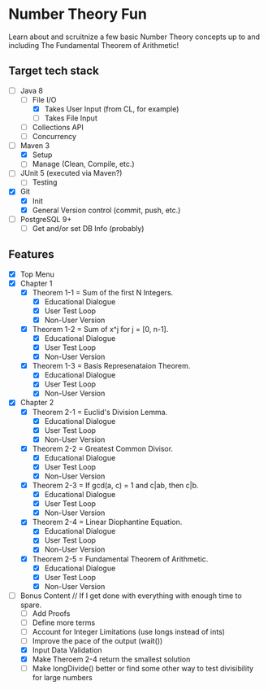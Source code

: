 # Number Theory Fun
Learn about and scruitnize a few basic Number Theory concepts up to and including The Fundamental Theorem of Arithmetic!

## Target tech stack
- [ ] Java 8
  - [ ] File I/O
    - [x] Takes User Input (from CL, for example)
    - [ ] Takes File Input
  - [ ] Collections API
  - [ ] Concurrency
- [ ] Maven 3
  - [x] Setup
  - [ ] Manage (Clean, Compile, etc.)
- [ ] JUnit 5 (executed via Maven?)
  - [ ] Testing
- [x] Git
  - [x] Init
  - [x] General Version control (commit, push, etc.)
- [ ] PostgreSQL 9+
  - [ ] Get and/or set DB Info (probably)

## Features
- [x] Top Menu
- [x] Chapter 1
  - [x] Theorem 1-1 = Sum of the first N Integers.
    - [x] Educational Dialogue
    - [x] User Test Loop
    - [x] Non-User Version
  - [x] Theorem 1-2 = Sum of x^j for j = [0, n-1].
    - [x] Educational Dialogue
    - [x] User Test Loop
    - [x] Non-User Version
  - [x] Theorem 1-3 = Basis Represenataion Theorem.
    - [x] Educational Dialogue
    - [x] User Test Loop
    - [x] Non-User Version
- [x] Chapter 2
  - [x] Theorem 2-1 = Euclid's Division Lemma.
    - [x] Educational Dialogue
    - [x] User Test Loop
    - [x] Non-User Version
  - [x] Theorem 2-2 = Greatest Common Divisor.
    - [x] Educational Dialogue
    - [x] User Test Loop
    - [x] Non-User Version
  - [x] Theorem 2-3 = If gcd(a, c) = 1 and c|ab, then c|b.
    - [x] Educational Dialogue
    - [x] User Test Loop
    - [x] Non-User Version
  - [x] Theorem 2-4 = Linear Diophantine Equation.
    - [x] Educational Dialogue
    - [x] User Test Loop
    - [x] Non-User Version
  - [x] Theorem 2-5 = Fundamental Theorem of Arithmetic.
    - [x] Educational Dialogue
    - [x] User Test Loop
    - [x] Non-User Version
- [ ] Bonus Content // If I get done with everything with enough time to spare. 
  - [ ] Add Proofs
  - [ ] Define more terms
  - [ ] Account for Integer Limitations (use longs instead of ints)
  - [ ] Improve the pace of the output (wait())
  - [x] Input Data Validation
  - [x] Make Theroem 2-4 return the smallest solution
  - [ ] Make longDivide() better or find some other way to test divisibility for large numbers